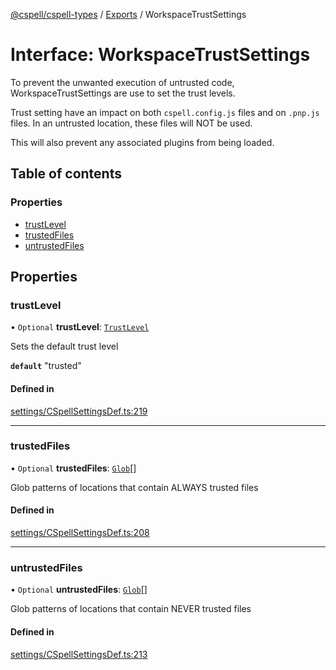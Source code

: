 [@cspell/cspell-types](../README.md) / [Exports](../modules.md) / WorkspaceTrustSettings

# Interface: WorkspaceTrustSettings

To prevent the unwanted execution of untrusted code, WorkspaceTrustSettings
are use to set the trust levels.

Trust setting have an impact on both `cspell.config.js` files and on `.pnp.js` files.
In an untrusted location, these files will NOT be used.

This will also prevent any associated plugins from being loaded.

## Table of contents

### Properties

- [trustLevel](WorkspaceTrustSettings.md#trustlevel)
- [trustedFiles](WorkspaceTrustSettings.md#trustedfiles)
- [untrustedFiles](WorkspaceTrustSettings.md#untrustedfiles)

## Properties

### trustLevel

• `Optional` **trustLevel**: [`TrustLevel`](../modules.md#trustlevel)

Sets the default trust level

**`default`** "trusted"

#### Defined in

[settings/CSpellSettingsDef.ts:219](https://github.com/streetsidesoftware/cspell/blob/2bb6c82a/packages/cspell-types/src/settings/CSpellSettingsDef.ts#L219)

___

### trustedFiles

• `Optional` **trustedFiles**: [`Glob`](../modules.md#glob)[]

Glob patterns of locations that contain ALWAYS trusted files

#### Defined in

[settings/CSpellSettingsDef.ts:208](https://github.com/streetsidesoftware/cspell/blob/2bb6c82a/packages/cspell-types/src/settings/CSpellSettingsDef.ts#L208)

___

### untrustedFiles

• `Optional` **untrustedFiles**: [`Glob`](../modules.md#glob)[]

Glob patterns of locations that contain NEVER trusted files

#### Defined in

[settings/CSpellSettingsDef.ts:213](https://github.com/streetsidesoftware/cspell/blob/2bb6c82a/packages/cspell-types/src/settings/CSpellSettingsDef.ts#L213)
